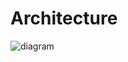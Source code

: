 # Architecture

![diagram](https://mermaid.ink/img/pako:eNqVkc1qwzAMhl8l5KMv0h1tMg7UgAtufQQ35BA1I0GPLUkl0WY69O7qvqcEiZJ3sUbgbbL8_CiMjmYW8CGpUKkI7wh2CJNscQlAQZqgGsFoXt71fKFPCN0SYc9LKx7BCumHSzrxvXOMoImkv5NblcAbE5xfs09Co_mwXhdgYDHLDcjmELt5Bnpnt0vj8EkwSbT29rGWTtf6ON1shMHptwUUz6HcDx1dGcn0ZrnbXq6LeUgWQzdWnBVdY8ybk9SNW-TnGvajhqSKgTnKdEKfD9u4I6DPoS2B7CigIzE8rTkM6C9u5d9uVU6mcdBDv_kIB0N316DS-LVUbLFkyfXEAbv1BjMOl4axwVQNXjkS8IHwJotrybhqblADbZZ7dGxTI-zCJr2CYcIec-5u2QiKXwAy__5bQ)
